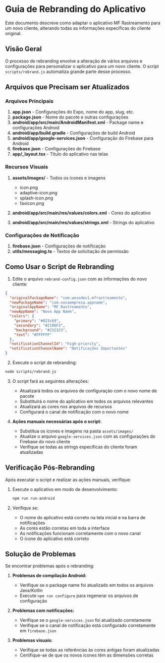 # Guia de Rebranding do Aplicativo

Este documento descreve como adaptar o aplicativo MF Rastreamento para um novo cliente, alterando todas as informações específicas do cliente original.

## Visão Geral

O processo de rebranding envolve a alteração de vários arquivos e configurações para personalizar o aplicativo para um novo cliente. O script `scripts/rebrand.js` automatiza grande parte desse processo.

## Arquivos que Precisam ser Atualizados

### Arquivos Principais

1. **app.json** - Configurações do Expo, nome do app, slug, etc.
2. **package.json** - Nome do pacote e outras configurações
3. **android/app/src/main/AndroidManifest.xml** - Package name e configurações Android
4. **android/app/build.gradle** - Configurações de build Android
5. **android/app/google-services.json** - Configuração do Firebase para Android
6. **firebase.json** - Configurações do Firebase
7. **app/_layout.tsx** - Título do aplicativo nas telas

### Recursos Visuais

1. **assets/images/** - Todos os ícones e imagens
   - icon.png
   - adaptive-icon.png
   - splash-icon.png
   - favicon.png
   
2. **android/app/src/main/res/values/colors.xml** - Cores do aplicativo
3. **android/app/src/main/res/values/strings.xml** - Strings do aplicativo

### Configurações de Notificação

1. **firebase.json** - Configurações de notificação
2. **utils/messaging.ts** - Textos de solicitação de permissão

## Como Usar o Script de Rebranding

1. Edite o arquivo `rebrand-config.json` com as informações do novo cliente:

```json
{
  "originalPackageName": "com.wesodev1.mfrastreamento",
  "newPackageName": "com.novaempresa.appname",
  "originalAppName": "MF Rastreamento",
  "newAppName": "Novo App Name",
  "colors": {
    "primary": "#023c69",
    "secondary": "#2196F3",
    "background": "#232323",
    "text": "#FFFFFF"
  },
  "notificationChannelId": "high-priority",
  "notificationChannelName": "Notificações Importantes"
}
```

2. Execute o script de rebranding:

```bash
node scripts/rebrand.js
```

3. O script fará as seguintes alterações:
   - Atualizará todos os arquivos de configuração com o novo nome de pacote
   - Substituirá o nome do aplicativo em todos os arquivos relevantes
   - Atualizará as cores nos arquivos de recursos
   - Configurará o canal de notificação com o novo nome

4. **Ações manuais necessárias após o script:**
   - Substitua os ícones e imagens na pasta `assets/images/`
   - Atualize o arquivo `google-services.json` com as configurações do Firebase do novo cliente
   - Verifique se todas as strings específicas do cliente foram atualizadas

## Verificação Pós-Rebranding

Após executar o script e realizar as ações manuais, verifique:

1. Execute o aplicativo em modo de desenvolvimento:
   ```bash
   npm run run-android
   ```

2. Verifique se:
   - O nome do aplicativo está correto na tela inicial e na barra de notificações
   - As cores estão corretas em toda a interface
   - As notificações funcionam corretamente com o novo canal
   - O ícone do aplicativo está correto

## Solução de Problemas

Se encontrar problemas após o rebranding:

1. **Problemas de compilação Android:**
   - Verifique se o package name foi atualizado em todos os arquivos Java/Kotlin
   - Execute `npm run configure` para regenerar os arquivos de configuração

2. **Problemas com notificações:**
   - Verifique se o `google-services.json` foi atualizado corretamente
   - Verifique se o canal de notificação está configurado corretamente em `firebase.json`

3. **Problemas visuais:**
   - Verifique se todas as referências às cores antigas foram atualizadas
   - Certifique-se de que os novos ícones têm as dimensões corretas
